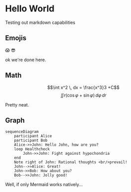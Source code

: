 # Hello World

Testing out markdown capabilities

## Emojis

😱 😎

ok we're done here.

## Math

$$\int x^2 \, dx = \frac{x^3}3 +C$$
$$\iint r(\cos\varphi+\sin\varphi)\,d\varphi\,dr$$

Pretty neat.

## Graph

```mermaid
sequenceDiagram
    participant Alice
    participant Bob
    Alice->>John: Hello John, how are you?
    loop Healthcheck
        John->>John: Fight against hypochondria
    end
    Note right of John: Rational thoughts <br/>prevail!
    John-->>Alice: Great!
    John->>Bob: How about you?
    Bob-->>John: Jolly good!
```

Well, if only Mermaid works natively...
